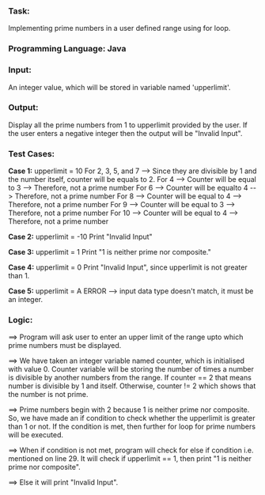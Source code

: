 ### Task: 
Implementing prime numbers in a user defined range using for loop.

### Programming Language: Java

### Input: 
An integer value, which will be stored in variable named 'upperlimit'.

### Output: 
Display all the prime numbers from 1 to upperlimit provided by the user. If the user enters a negative integer then the output will be "Invalid Input".

### Test Cases: 

**Case 1:** upperlimit = 10
        For 2, 3, 5, and 7 --> Since they are divisible by 1 and the number itself, counter will be equals to 2.
        For 4 --> Counter will be equal to 3 --> Therefore, not a prime number
        For 6 --> Counter will be equalto 4 --> Therefore, not a prime number
        For 8 --> Counter will be equal to 4 --> Therefore, not a prime number
        For 9 --> Counter will be equal to 3 --> Therefore, not a prime number
        For 10 --> Counter will be equal to 4 --> Therefore, not a prime number

**Case 2:** upperlimit = -10
            Print "Invalid Input" 

**Case 3:** upperlimit = 1
            Print "1 is neither prime nor composite."

**Case 4:** upperlimit = 0
            Print "Invalid Input", since upperlimit is not greater than 1.

**Case 5:** upperlimit = A
            ERROR --> input data type doesn't match, it must be an integer.


### Logic:

==> Program will ask user to enter an upper limit of the range upto which prime numbers must be displayed.

==> We have taken an integer variable named counter, which is initialised with value 0. Counter variable will be storing the number of times a number is divisible by another numbers from the range. If counter == 2 that means number is divisible by 1 and itself. Otherwise, counter != 2 which shows that the number is not prime.

==> Prime numbers begin with 2 because 1 is neither prime nor composite. So, we have made an if condition to check whether the upperlimit is greater than 1 or not. If the condition is met, then further for loop for prime numbers will be executed.

==> When if condition is not met, program will check for else if condition i.e. mentioned on line 29. It will check if upperlimit == 1, then print "1 is neither prime nor composite".

==> Else it will print "Invalid Input".
